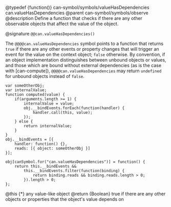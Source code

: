 @typedef {function()} can-symbol/symbols/valueHasDependencies can.valueHasDependencies
@parent can-symbol/symbols/observe
@description Define a function that checks if there are any other observable objects that affect the value of the object.

@signature `@@can.valueHasDependencies()`

The `@@@@can.valueHasDependencies` symbol points to a function that returns `true` if there are any other events or property
changes that will trigger an event for the value on the context object; 
`false` otherwise.  By convention, if an object implementation distinguishes between unbound objects or values, and those 
which are bound without external dependencies (as is the case with [can-compute]), `@@@@can.valueHasDependencies` may return 
`undefined` for unbound objects instead of `false`.

```
var someOtherObj;
var internalValue;
function computed(value) {
	if(arguments.length >= 1) {
		internalValue = value;
		obj.__bindEvents.forEach(function(handler) {
			handler.call(this, value);
		});
	} else {
		return internalValue;
	}
}
obj.__bindEvents = [{ 
	handler: function() {},
	reads: [{ object: someOtherObj }]
}];

obj[canSymbol.for("can.valueHasDependencies")] = function() {
	return this.__bindEvents && 
		this.__bindEvents.filter(function(binding) {
			return binding.reads && binding.reads.length > 0;
		}).length > 0;
};
```

@this {*} any value-like object
@return {Boolean} true if there are any other objects or properties that the object's value depends on
